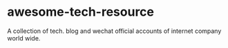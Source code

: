 # awesome-tech-resource
A collection of tech. blog and wechat official accounts of internet company world wide.
